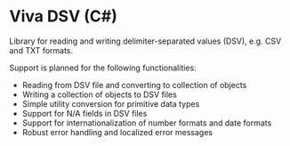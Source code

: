 # Viva DSV (C#)
Library for reading and writing delimiter-separated values (DSV), e.g. CSV and TXT formats.

Support is planned for the following functionalities:
* Reading from DSV file and converting to collection of objects
* Writing a collection of objects to DSV files
* Simple utility conversion for primitive data types
* Support for N/A fields in DSV files
* Support for internationalization of number formats and date formats
* Robust error handling and localized error messages
